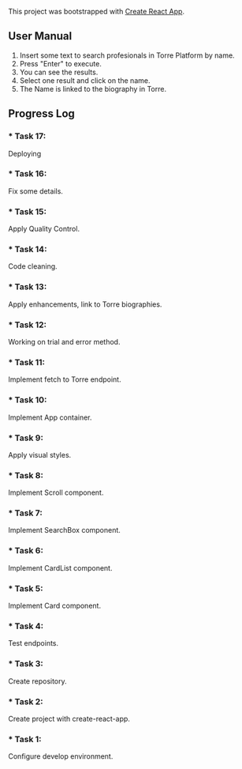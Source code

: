 This project was bootstrapped with [Create React App](https://github.com/facebook/create-react-app).

## User Manual

1. Insert some text to search profesionals in Torre Platform by name.
2. Press "Enter" to execute.
3. You can see the results.
4. Select one result and click on the name.
3. The Name is linked to the biography in Torre.




## Progress Log

### * Task 17:
Deploying

### * Task 16:
Fix some details.

### * Task 15:
Apply Quality Control.

### * Task 14:
Code cleaning.

### * Task 13:
Apply enhancements, link to Torre biographies.

### * Task 12:
Working on trial and error method.

### * Task 11:
Implement fetch to Torre endpoint.

### * Task 10:
Implement App container.

### * Task 9:
Apply visual styles.

### * Task 8:
Implement Scroll component.

### * Task 7:
Implement SearchBox component.

### * Task 6:
Implement CardList component.

### * Task 5:
Implement Card component.

### * Task 4:
Test endpoints.

### * Task 3:
Create repository.

### * Task 2:
Create project with create-react-app.

### * Task 1:
Configure develop environment.
